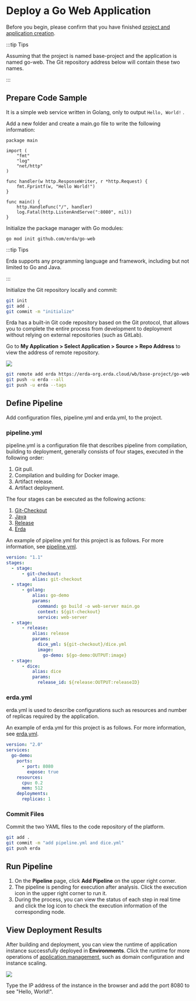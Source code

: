 # Deploy a Go Web Application

Before you begin, please confirm that you have finished [project and application creation](../../../quick-start/newbie.html#join-a-project).

:::tip Tips

Assuming that the project is named base-project and the application is named go-web. The Git repository address below will contain these two names.

:::


## Prepare Code Sample

It is a simple web service written in Golang, only to output `Hello, World!` .

Add a new folder and create a main.go file to write the following information:

```code
package main

import (
    "fmt"
    "log"
    "net/http"
)

func handler(w http.ResponseWriter, r *http.Request) {
    fmt.Fprintf(w, "Hello World!")
}

func main() {
    http.HandleFunc("/", handler)
    log.Fatal(http.ListenAndServe(":8080", nil))
}
```

Initialize the package manager with Go modules:

```
go mod init github.com/erda/go-web
```

:::tip Tips

Erda supports any programming language and framework, including but not limited to Go and Java.

:::

Initialize the Git repository locally and commit:

```bash
git init
git add .
git commit -m "initialize"
```

Erda has a built-in Git code repository based on the Git protocol, that allows you to complete the entire process from development to deployment without relying on external repositories (such as GitLab).

Go to **My Application > Select Application > Source > Repo Address** to view the address of remote repository.

![](http://terminus-paas.oss-cn-hangzhou.aliyuncs.com/paas-doc/2022/02/21/949e705b-98d2-4697-8a77-5861c94d607a.png)

```bash
git remote add erda https://erda-org.erda.cloud/wb/base-project/go-web
git push -u erda --all
git push -u erda --tags
```

## Define Pipeline
Add configuration files, pipeline.yml and erda.yml, to the project.

### pipeline.yml

pipeline.yml is a configuration file that describes pipeline from compilation, building to deployment, generally consists of four stages, executed in the following order:

1. Git pull.
2. Compilation and building for Docker image.
3. Artifact release.
4. Artifact deployment.

The four stages can be executed as the following actions:

1. [Git-Checkout](https://www.erda.cloud/market/action/git-checkout)
2. [Java](https://www.erda.cloud/market/action/java)
3. [Release](https://www.erda.cloud/market/action/release)
4. [Erda](https://www.erda.cloud/market/action/dice)

An example of pipeline.yml for this project is as follows. For more information, see [pipeline.yml](../../guides/reference/pipeline.html).

```yml
version: "1.1"
stages:
  - stage:
      - git-checkout:
          alias: git-checkout
  - stage:
      - golang:
          alias: go-demo
          params:
            command: go build -o web-server main.go
            context: ${git-checkout}
            service: web-server
  - stage:
      - release:
          alias: release
          params:
            dice_yml: ${git-checkout}/dice.yml
            image:
              go-demo: ${go-demo:OUTPUT:image}
  - stage:
      - dice:
          alias: dice
          params:
            release_id: ${release:OUTPUT:releaseID}
```

### erda.yml

erda.yml is used to describe configurations such as resources and number of replicas required by the application.

An example of erda.yml for this project is as follows. For more information, see [erda.yml](../../guides/reference/erda-yaml.html).

```yml
version: "2.0"
services:
  go-demo:
    ports:
      - port: 8080
        expose: true
    resources:
      cpu: 0.2
      mem: 512
    deployments:
      replicas: 1
```

### Commit Files

Commit the two YAML files to the code repository of the platform.

```bash
git add .
git commit -m "add pipeline.yml and dice.yml"
git push erda
```

## Run Pipeline

1. On the **Pipeline** page, click **Add Pipeline** on the upper right corner.
2. The pipeline is pending for execution after analysis. Click the execution icon in the upper right corner to run it.
3. During the process, you can view the status of each step in real time and click the log icon to check the execution information of the corresponding node.

## View Deployment Results

After building and deployment, you can view the runtime of application instance successfully deployed in **Environments**. Click the runtime for more operations of [application management](../../guides/deploy/management.html), such as domain configuration and instance scaling.

![](http://terminus-paas.oss-cn-hangzhou.aliyuncs.com/paas-doc/2022/02/21/bc98297a-156f-435a-b022-1397c739e001.png)

Type the IP address of the instance in the browser and add the port 8080 to see "Hello, World!".

